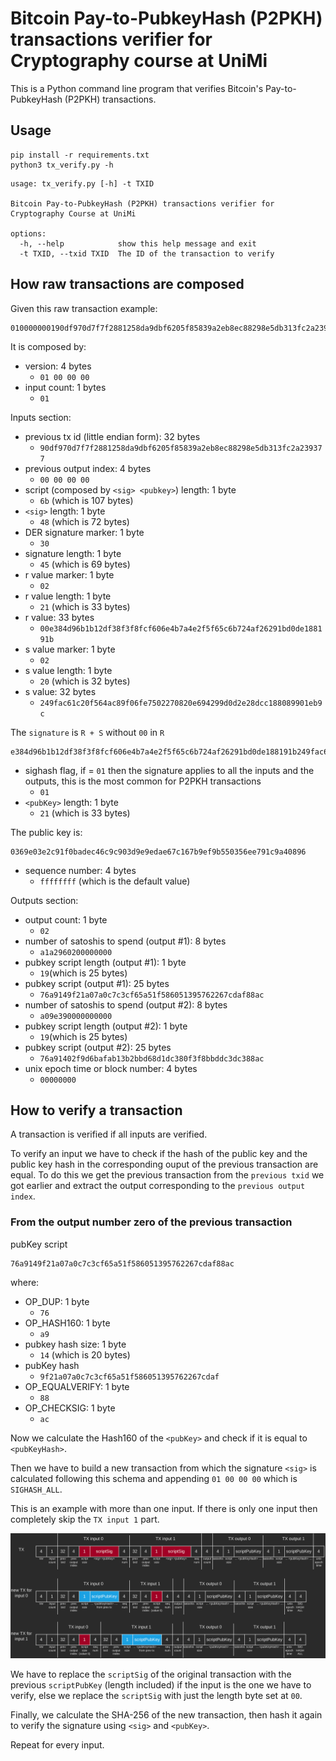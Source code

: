 # Bitcoin Pay-to-PubkeyHash (P2PKH) transactions verifier for Cryptography course at UniMi

This is a Python command line program that verifies Bitcoin's Pay-to-PubkeyHash (P2PKH) transactions.

## Usage
```
pip install -r requirements.txt
python3 tx_verify.py -h
```
```
usage: tx_verify.py [-h] -t TXID

Bitcoin Pay-to-PubkeyHash (P2PKH) transactions verifier for Cryptography Course at UniMi

options:
  -h, --help            show this help message and exit
  -t TXID, --txid TXID  The ID of the transaction to verify
```

## How raw transactions are composed
Given this raw transaction example:
```
010000000190df970d7f7f2881258da9dbf6205f85839a2eb8ec88298e5db313fc2a239377000000006b483045022100e384d96b1b12df38f3f8fcf606e4b7a4e2f5f65c6b724af26291bd0de188191b0220249fac61c20f564ac89f06fe7502270820e694299d0d2e28dcc188089901eb9c01210369e03e2c91f0badec46c9c903d9e9edae67c167b9ef9b550356ee791c9a40896ffffffff02a1a29602000000001976a9149f21a07a0c7c3cf65a51f586051395762267cdaf88aca09e3900000000001976a91402f9d6bafab13b2bbd68d1dc380f3f8bbddc3dc388ac00000000
```
It is composed by:
- version: 4 bytes
  - `01 00 00 00`
- input count: 1 bytes
  - `01`

Inputs section:
- previous tx id (little endian form): 32 bytes
  - `90df970d7f7f2881258da9dbf6205f85839a2eb8ec88298e5db313fc2a239377`
- previous output index: 4 bytes
  - `00 00 00 00`
- script (composed by `<sig> <pubkey>`) length: 1 byte
  - `6b` (which is 107 bytes)
- `<sig>` length: 1 byte
  - `48` (which is 72 bytes)
- DER signature marker: 1 byte
  - `30`
- signature length: 1 byte
  - `45` (which is 69 bytes)
- r value marker: 1 byte
  - `02`
- r value length: 1 byte
  - `21` (which is 33 bytes)
- r value: 33 bytes
  - `00e384d96b1b12df38f3f8fcf606e4b7a4e2f5f65c6b724af26291bd0de188191b`
- s value marker: 1 byte
  - `02`
- s value length: 1 byte
  - `20` (which is 32 bytes)
- s value: 32 bytes
  - `249fac61c20f564ac89f06fe7502270820e694299d0d2e28dcc188089901eb9c`

The `signature` is `R + S` without `00` in `R`
```
e384d96b1b12df38f3f8fcf606e4b7a4e2f5f65c6b724af26291bd0de188191b249fac61c20f564ac89f06fe7502270820e694299d0d2e28dcc188089901eb9c
```
- sighash flag, if = `01` then the signature applies to all the inputs and the outputs, this is the most common for P2PKH transactions
  - `01` 
- `<pubKey>` length: 1 byte
  - `21` (which is 33 bytes)

The public key is:
```
0369e03e2c91f0badec46c9c903d9e9edae67c167b9ef9b550356ee791c9a40896
```
- sequence number: 4 bytes
  - `ffffffff` (which is the default value)

Outputs section:
- output count: 1 byte
  - `02`
- number of satoshis to spend (output #1): 8 bytes
  - `a1a2960200000000`
- pubkey script length (output #1): 1 byte
  - `19`(which is 25 bytes)
- pubkey script (output #1): 25 bytes
  - `76a9149f21a07a0c7c3cf65a51f586051395762267cdaf88ac`
- number of satoshis to spend (output #2): 8 bytes
  - `a09e390000000000`
- pubkey script length (output #2): 1 byte
  - `19`(which is 25 bytes)
- pubkey script (output #2): 25 bytes
  - `76a91402f9d6bafab13b2bbd68d1dc380f3f8bbddc3dc388ac`
- unix epoch time or block number: 4 bytes
  - `00000000`


## How to verify a transaction
A transaction is verified if all inputs are verified.

To verify an input we have to check if the hash of the public key and the public key hash in the corresponding ouput of the previous transaction are equal. To do this we get the previous transaction from the `previous txid` we got earlier and extract the output corresponding to the `previous output index`.

### From the output number zero of the previous transaction
pubKey script
```
76a9149f21a07a0c7c3cf65a51f586051395762267cdaf88ac
```
where:
- OP_DUP: 1 byte
  - `76`
- OP_HASH160: 1 byte
  - `a9`
- pubkey hash size: 1 byte
  - `14` (which is 20 bytes)
- pubKey hash
  - `9f21a07a0c7c3cf65a51f586051395762267cdaf`
- OP_EQUALVERIFY: 1 byte
  - `88`
- OP_CHECKSIG: 1 byte
  - `ac`

Now we calculate the Hash160 of the `<pubKey>` and check if it is equal to `<pubKeyHash>`.

Then we have to build a new transaction from which the signature `<sig>` is calculated following this schema and appending `01 00 00 00` which is `SIGHASH_ALL`.

This is an example with more than one input. If there is only one input then completely skip the `TX input 1` part.

![New transaction schema](img/new_tx_dark.png)

We have to replace the `scriptSig` of the original transaction with the previous `scriptPubKey` (length included) if the input is the one we have to verify, else we replace the `scriptSig` with just the length byte set at `00`.

Finally, we calculate the SHA-256 of the new transaction, then hash it again to verify the signature using `<sig>` and `<pubKey>`.

Repeat for every input.